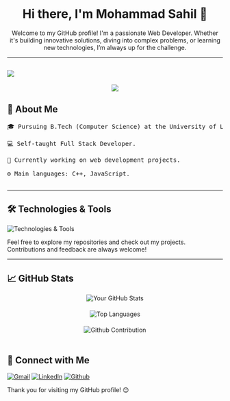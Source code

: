 <h1 align="center">
  Hi there, I'm Mohammad Sahil 👋
</h1>

<p align="center">
  Welcome to my GitHub profile! I'm a passionate Web Developer. Whether it's building innovative solutions, diving into complex problems, or learning new technologies, I’m always up for the challenge.
</p>

---

![](https://quotes-github-readme.vercel.app/api?type=horizontal&theme=radical)
---
<div align="center">

[![](https://visitcount.itsvg.in/api?id=sahil2431&icon=0&color=0)](https://visitcount.itsvg.in)

</div>

## 🚀 About Me

<div  style="margin: 0 auto;">
  <pre>
🎓 Pursuing B.Tech (Computer Science) at the University of Lucknow.<br>
💻 Self-taught Full Stack Developer.<br>
🔭 Currently working on web development projects.<br>
⚙️ Main languages: C++, JavaScript.
  </pre>
</div>


---



## 🛠️ Technologies & Tools

<p >
  <img src="https://skillicons.dev/icons?i=js,html,css,react,cpp,expressjs,nodejs,mongodb,vite,git,postman,npm,redux&perline=7" alt="Technologies & Tools" />
</p>



Feel free to explore my repositories and check out my projects. Contributions and feedback are always welcome!

---
## 📈 GitHub Stats

<div align="center">

  <img src="https://github-readme-stats.vercel.app/api?username=sahil2431&show_icons=true&count_private=true&hide_rank=false&theme=radical" alt="Your GitHub Stats"  style="margin-bottom: 20px;"><br>
  <img src="https://github-readme-stats.vercel.app/api/top-langs/?username=sahil2431&layout=compact&theme=radical&show_icons=true&hide_border=false" alt="Top Languages"  style="margin-bottom: 20px;"><br>
  <img src="https://github-readme-streak-stats.herokuapp.com/?user=sahil2431&theme=radical" style="margin-bottom: 20px;" alt="Github Contribution">

</div>

## 👥 Connect with Me

[<img src="https://skillicons.dev/icons?i=gmail" alt="Gmail"/>](mailto:mohammadsahil4343@gmail.com)
[<img src="https://skillicons.dev/icons?i=linkedin" alt="LinkedIn"/>](https://www.linkedin.com/in/mohammad-sahil-b74b2225a)
[<img src = "https://skillicons.dev/icons?i=github" alt="Github"/>](https://www.github.com/sahil2431)


Thank you for visiting my GitHub profile! 😊

